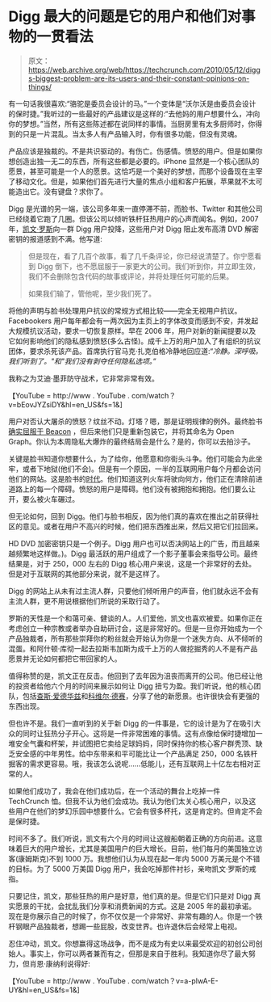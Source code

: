 # Digg 最大的问题是它的用户和他们对事物的一贯看法

> 原文：<https://web.archive.org/web/https://techcrunch.com/2010/05/12/diggs-biggest-problem-are-its-users-and-their-constant-opinions-on-things/>

有一句话我很喜欢:“骆驼是委员会设计的马。”一个变体是“沃尔沃是由委员会设计的保时捷。”我听过的一些最好的产品建议是这样的:“去他妈的用户想要什么，冲向你的梦想。”当然，所有这些陈述都在说同样的事情。当厨房里有太多厨师时，你得到的只是一片混乱。当太多人有产品输入时，你有很多功能，但没有灵魂。

产品应该是独裁的。不是共识驱动的。有伤亡。伤感情。愤怒的用户。但是如果你想创造出独一无二的东西，所有这些都是必要的。iPhone 显然是一个核心团队的愿景，甚至可能是一个人的愿景。这恰巧是一个美好的梦想，而那个设备现在主宰了移动文化。但是，如果他们首先进行大量的焦点小组和客户拓展，苹果就不太可能造出它。没有键盘？求你了。

Digg 是光谱的另一端，该公司多年来一直停滞不前，而脸书、Twitter 和其他公司已经绕着它跑了几圈。但该公司以倾听铁杆狂热用户的心声而闻名。例如，2007 年，[凯文·罗斯](https://web.archive.org/web/20230323063958/http://www.crunchbase.com/person/kevin-rose)向一群 Digg 用户投降，这些用户对 Digg 阻止发布高清 DVD 解密密钥的报道感到不满。他写道:

> 但是现在，看了几百个故事，看了几千条评论，你已经说清楚了。你宁愿看到 Digg 倒下，也不愿屈服于一家更大的公司。我们听到你，并立即生效，我们不会删除包含代码的故事或评论，并将处理任何可能的后果。
> 
> 如果我们输了，管他呢，至少我们死了。

将他的声明与脸书处理用户抗议的常规方式相比较——完全无视用户抗议。Facebookers 用户每年都会有一两次因为主页上的字体改变而感到不安，并发起大规模抗议活动，要求一切恢复原样。早在 2006 年，用户对新的新闻提要以及它如何影响他们的隐私感到愤怒(多么古怪)。成千上万的用户加入了有组织的抗议团体，要求杀死该产品。首席执行官马克·扎克伯格冷静地回应道:“*冷静。深呼吸。我们听到了。"*和*"我们没有剥夺任何隐私选项。”*

我称之为艾迪·墨菲防守战术，它非常非常有效。

【YouTube = http://www . YouTube . com/watch？v=bEovJYZsiDY&hl=en_US&fs=1&]

用户对否认大屠杀的愤怒？纹丝不动。灯塔？嗯，那是证明规律的例外。最终脸书[确实屈服于 Beacon](https://web.archive.org/web/20230323063958/https://techcrunch.com/2007/12/05/zuckerberg-saves-face-apologies-for-beacon/) ，但后来他们只是重新包装它，并将其命名为 Open Graph。你认为本周隐私大爆炸的最终结局会是什么？是的，你可以去拍沙子。

关键是脸书知道你想要什么，为了给你，他愿意和你街头斗争。他们可能会为此坐牢，或者下地狱(他们不会)。但是有一个原因，一半的互联网用户每个月都会访问他们的网站。这是脸书的[时代](https://web.archive.org/web/20230323063958/https://techcrunch.com/2010/04/25/the-age-of-facebook/)。他们知道这列火车将驶向何方，他们正在清除前进道路上的每一个障碍。愤怒的用户是障碍。他们没有被拥抱和拥抱。他们要么让开，要么被火车碾过。

但无论如何，回到 Digg。他们与脸书相反，因为他们真的喜欢在推出之前获得社区的意见。或者在用户不高兴的时候，他们把东西推出来，然后又把它们拉回来。

HD DVD 加密密钥只是一个例子。Digg 用户也可以否决网站上的广告，而且越来越频繁地这样做。)。Digg 最活跃的用户组成了一个影子董事会来指导公司。最终结果是，对于 250，000 左右的 Digg 核心用户来说，这是一个非常好的去处。但是对于互联网的其他部分来说，就不是这样了。

Digg 的网站上从未有过主流人群，只要他们倾听用户的声音，他们就永远不会有主流人群，更不用说根据他们所说的采取行动了。

罗斯的天性是一个和蔼可亲、健谈的人。人们爱他，凯文也喜欢被爱。如果你正在考虑创立一种宗教或者举办自助研讨会，这是非常好的。但是一旦你开始成为一个产品独裁者，所有那些崇拜你的粉丝就会开始认为你是一个迷失方向、从不倾听的混蛋。和阿什顿·库彻一起去拉斯韦加斯为成千上万的人做挖掘秀的人不是有产品愿景并无论如何都把它带回家的人。

值得称赞的是，凯文正在反击。他回到了去年因为沮丧而离开的公司。他已经让他的投资者给他六个月的时间来展示如何让 Digg 扭亏为盈。我们听说，他的核心团队，包括[查斯·爱德华兹](https://web.archive.org/web/20230323063958/http://www.crunchbase.com/person/chas-edwards)和[科维尔·德赛](https://web.archive.org/web/20230323063958/http://www.crunchbase.com/person/keval-desai)，分享了他的新愿景。也许很快会有更强的东西出现。

但也许不是。我们一直听到的关于新 Digg 的一件事是，它的设计是为了在吸引大众的同时让狂热分子开心。这将是一件非常困难的事情。这有点像给保时捷增加一堆安全气囊和杯架，并试图把它卖给足球妈妈，同时保持你的核心客户群秃顶、缺乏安全感的中年男性。给中东带来和平可能比让一个产品满足 250，000 名铁杆掘客的需求更容易。哦，我该怎么说呢……低能儿，还有互联网上十亿左右相对正常的人。

如果他们成功了，我会在他们成功后，在一个活动的舞台上吃掉一件 TechCrunch 恤。但我不认为他们会成功。我认为他们太关心核心用户，以及这些用户在他们的梦幻乐园中想要什么。它会有很多杯托，这是肯定的。但肯定不会是保时捷。

时间不多了。我们听说，凯文有六个月的时间让这艘船朝着正确的方向前进。这意味着巨大的用户增长，尤其是美国用户的巨大增长。目前，他们每月的美国独立访客(康姆斯克)不到 1000 万。我想他们认为从现在起一年内 5000 万美元是个不错的目标。为了 5000 万美国 Digg 用户，我会吃掉那件衬衫，亲吻凯文·罗斯的戒指。

只要记住，凯文，那些狂热的用户是好意，他们真的是。但是它们只是对 Digg 真实愿景的干扰，会扰乱我们分享和消费新闻的方式。这是 2005 年的最初承诺。现在是你展示自己的时候了，你不仅仅是一个非常好、非常有趣的人。你是一个铁杆钢眼产品独裁者，想踢一些屁股，改变世界。也许退休后会经常上电视。

忍住冲动，凯文。你想赢得这场战争，而不是成为有史以来最受欢迎的初创公司创始人。事实上，你可以两者兼而有之，但那是来自于胜利。我知道你尽了最大努力，但肖恩·康纳利说得好:

【YouTube = http://www . YouTube . com/watch？v=a-pIwA-E-UY&hl=en_US&fs=1&]
